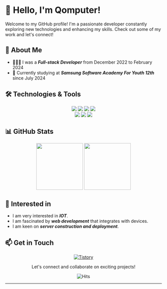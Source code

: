 # 👋 Hello, I'm Qomputer!
<!--
<div align="center">
  <img src="https://github.com/oka1313/oka1313/assets/101691440/92118a53-c5b6-40bc-b130-bf8c398d7b51" />
</div>
 -->
Welcome to my GitHub profile! I'm a passionate developer constantly exploring new technologies and enhancing my skills. Check out some of my work and let's connect!

## 🚀 About Me
<!--
- 🌱 I’m currently learning **Machine Learning and AI**
- 🔭 I’m working on various **Open Source Projects**
- 💬 Ask me about **Web Development, Python, and Data Science**
- 📫 How to reach me: [email@example.com](mailto:email@example.com)
- ⚡ Fun fact: I love playing chess and solving puzzles!
 -->
 - 👨🏻‍💻 I was a ***Full-stack Developer*** from December 2022 to February 2024
 - 📖 Currently studying at ***Samsung Software Academy For Youth 12th*** since July 2024
 
## 🛠️ Technologies & Tools

<div align=center>
  <img src="https://img.shields.io/badge/java-FF9E0F?style=for-the-badge&logo=OpenJDK&logoColor=white">
  <img src="https://img.shields.io/badge/javascript-F7DF1E?style=for-the-badge&logo=javascript&logoColor=black"/>
  <img src="https://img.shields.io/badge/mariaDB-003545?style=for-the-badge&logo=mariaDB&logoColor=white"/>
  <img src="https://img.shields.io/badge/MySQL-4479A1?style=for-the-badge&logo=MySQL&logoColor=white">
    <br>
  <img src="https://img.shields.io/badge/spring-6DB33F?style=for-the-badge&logo=spring&logoColor=white"/>
  <img src="https://img.shields.io/badge/springboot-6DB33F?style=for-the-badge&logo=springboot&logoColor=white"/>
  <img src="https://img.shields.io/badge/centos-262577?style=for-the-badge&logo=centos&logoColor=white"/>
</div>
<!-- 
![Python](https://img.shields.io/badge/-Python-333333?style=flat&logo=python)
![React](https://img.shields.io/badge/-React-333333?style=flat&logo=react)
![Node.js](https://img.shields.io/badge/-Node.js-333333?style=flat&logo=node.js)
![Docker](https://img.shields.io/badge/-Docker-333333?style=flat&logo=docker)
-->

## 📊 GitHub Stats
<div align=center>
  <img height="150em" src="https://github-readme-stats.vercel.app/api?username=QQQomputer&show_icons=true&theme=radical"/>
  <img height="150em" src="https://github-readme-stats.vercel.app/api/top-langs/?username=QQQomputer&show_icons=true&theme=radical"/>
</div>

## 🌟 Interested in

- I am very interested in ***IOT***.
- I am fascinated by ***web development*** that integrates with devices.
- I am keen on ***server construction and deployment***.


<!-- 
## 🌟 Top Projects

Here are some of my top projects:

1. [Project One](https://github.com/QQQomputer/ProjectOne) - A web application built with React and Node.js.
2. [Project Two](https://github.com/QQQomputer/ProjectTwo) - A machine learning project for predicting stock prices.
3. [Project Three](https://github.com/QQQomputer/ProjectThree) - An open-source library for data analysis in Python.
-->

## 📫 Get in Touch

<!--
- [LinkedIn](https://www.linkedin.com/in/yourprofile)
- [Twitter](https://twitter.com/yourprofile)
 -->
 
<p align="center">
  <a href="https://qomputer.tistory.com/">
    <img src="https://img.shields.io/badge/tistory-D77310?style=for-the-badge&logo=tistory&logoColor=white" alt="Tistory">
  </a>
</p>
<p align="center">
Let's connect and collaborate on exciting projects!
</p>
<p align="center">
  <img src="https://hits.seeyoufarm.com/api/count/incr/badge.svg?url=https%3A%2F%2Fgithub.com%2FQQQomputer%2Fhit-counter&count_bg=%2379C83D&title_bg=%23555555&icon=&icon_color=%23E7E7E7&title=hits&edge_flat=false" alt="Hits">
</p>

---
<!-- -->
